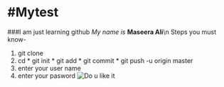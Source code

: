 #Mytest
======
###I am just learning github
*My name is* **Maseera Ali**\n
Steps you must know-
1. git clone <link>
2. cd <foldername>
        * git init
        * git add <filename>
        * git commit
        * git push -u origin master
3. enter your user name
4. enter your pasword
![Do u like it](https://www.google.co.in/search?q=github&biw=1301&bih=673&source=lnms&tbm=isch&sa=X&ei=p4eRVI6wINiKuASKr4GQCw&ved=0CAcQ_AUoAg#facrc=_&imgdii=_&imgrc=aS8CySPnerYztM%253A%3Bh_l8duSq6YD3pM%3Bhttp%253A%252F%252Fwww.wakanda.org%252Fsites%252Fdefault%252Ffiles%252Fblog%252Fblog-github.png%3Bhttp%253A%252F%252Fwww.wakanda.org%252Fblog%252Fbe-star-github%3B580%3B230)
